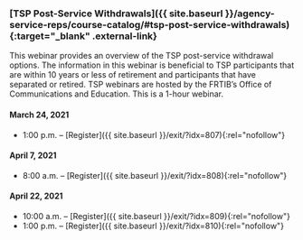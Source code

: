 ### [TSP Post-Service Withdrawals]({{ site.baseurl }}/agency-service-reps/course-catalog/#tsp-post-service-withdrawals){:target="\_blank" .external-link}

This webinar provides an overview of the TSP post-service withdrawal options. The information in this webinar is beneficial to TSP participants that are within 10 years or less of retirement and participants that have separated or retired. TSP webinars are hosted by the FRTIB’s Office of Communications and Education. This is a 1-hour webinar.

#### March 24, 2021

- 1:00 p.m. – [Register]({{ site.baseurl }}/exit/?idx=807){:rel="nofollow"}

#### April 7, 2021

- 8:00 a.m. – [Register]({{ site.baseurl }}/exit/?idx=808){:rel="nofollow"}

#### April 22, 2021

- 10:00 a.m. – [Register]({{ site.baseurl }}/exit/?idx=809){:rel="nofollow"}
- 1:00 p.m. – [Register]({{ site.baseurl }}/exit/?idx=810){:rel="nofollow"}
